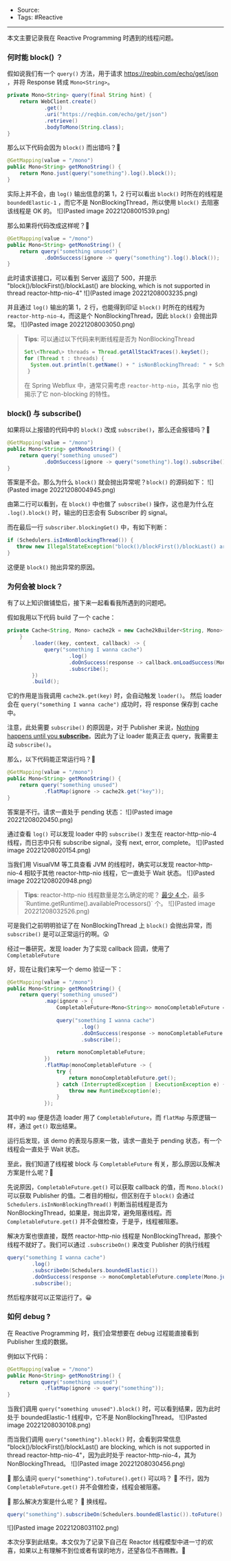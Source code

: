 - Source: 
- Tags: #Reactive 
---

本文主要记录我在 Reactive Programming 时遇到的线程问题。

### 何时能 block() ？
假如说我们有一个 `query()` 方法，用于请求 https://reqbin.com/echo/get/json ，并将 Response 转成 `Mono<String>`。
```Java
private Mono<String> query(final String hint) {  
    return WebClient.create()  
            .get()  
            .uri("https://reqbin.com/echo/get/json")  
            .retrieve()  
            .bodyToMono(String.class);  
}
```

那么以下代码会因为 `block()` 而出错吗？🤔
```Java
@GetMapping(value = "/mono")  
public Mono<String> getMonoString() {  
    return Mono.just(query("something").log().block());  
}
```

实际上并不会，由 `log()` 输出信息的第 1，2 行可以看出 `block()` 时所在的线程是 `boundedElastic-1` ，而它不是 NonBlockingThread，所以使用 `block()` 去阻塞该线程是 OK 的。
![](Pasted image 20221208001539.png)

那么如果将代码改成这样呢？🤔
```Java
@GetMapping(value = "/mono")  
public Mono<String> getMonoString() {  
    return query("something unused")  
            .doOnSuccess(ignore -> query("something").log().block());  
}
```

此时请求该接口，可以看到 Server 返回了 500，并提示 "block()/blockFirst()/blockLast() are blocking, which is not supported in thread reactor-http-nio-4"
![](Pasted image 20221208003235.png)

并且通过 `log()` 输出的第 1，2 行，也能得到印证 `block()` 时所在的线程为 `reactor-http-nio-4`，而这是个 NonBlockingThread，因此 `block()` 会抛出异常。
![](Pasted image 20221208003050.png)

> **Tips**: 可以通过以下代码来判断线程是否为 NonBlockingThread
> 
> ```Java
> Set\<Thread\> threads = Thread.getAllStackTraces().keySet();  
> for (Thread t : threads) {  
> 	System.out.println(t.getName() + " isNonBlockingThread: " + Schedulers.isNonBlockingThread(t));  
>  }
> ```
> 在 Spring Webflux 中，通常只需考虑 `reactor-http-nio`，其名字 nio 也揭示了它 non-blocking 的特性。

### block() 与 subscribe()
如果将以上报错的代码中的 `block()` 改成 `subscribe()`，那么还会报错吗？🤔
```Java
@GetMapping(value = "/mono")  
public Mono<String> getMonoString() {  
    return query("something unused")  
            .doOnSuccess(ignore -> query("something").log().subscribe());  
}
```

答案是不会。那么为什么 `block()` 就会抛出异常呢？`block()` 的源码如下：
![](Pasted image 20221208004945.png)

由第二行可以看到，在 `block()` 中也做了 `subscribe()` 操作，这也是为什么在 `.log().block()` 时，输出的日志会有 Subscriber 的 signal。

而在最后一行 `subscriber.blockingGet()` 中，有如下判断：
```Java
if (Schedulers.isInNonBlockingThread()) {  
   throw new IllegalStateException("block()/blockFirst()/blockLast() are blocking, which is not supported in thread " + Thread.currentThread().getName());  
}
```
这便是 `block()` 抛出异常的原因。

### 为何会被 block？
有了以上知识做铺垫后，接下来一起看看我所遇到的问题吧。

假如我用以下代码 build 了一个 cache：
```Java
private Cache<String, Mono> cache2k = new Cache2kBuilder<String, Mono>() {  
    }  
        .loader((key, context, callback) -> {  
            query("something I wanna cache")  
                    .log()  
                    .doOnSuccess(response -> callback.onLoadSuccess(Mono.just(response)))  
                    .subscribe();  
        })  
        .build();
```

它的作用是当我调用 `cache2k.get(key)` 时，会自动触发 `loader()`。
然后 loader 会在  `query("something I wanna cache")` 成功时，将 response 保存到 cache 中。

注意，此处需要 `subscribe()` 的原因是，对于 Publisher 来说，[Nothing happens until you **subscribe**](https://projectreactor.io/docs/core/release/reference/#_from_imperative_to_reactive_programming)。因此为了让 loader 能真正去 query，我需要主动 `subscribe()`。

那么，以下代码能正常运行吗？🤔
```Java
@GetMapping(value = "/mono")  
public Mono<String> getMonoString() {  
    return query("something unused")  
            .flatMap(ignore -> cache2k.get("key"));  
}
```

答案是不行。请求一直处于 pending 状态：
![](Pasted image 20221208020450.png)

通过查看 `log()` 可以发现 loader 中的 `subscribe()` 发生在 reactor-http-nio-4 线程，而日志中只有 subscribe signal，没有 next, error, complete。
![](Pasted image 20221208020154.png)

当我们用 VisualVM 等工具查看 JVM 的线程时，确实可以发现 reactor-http-nio-4 相较于其他 reactor-http-nio 线程，它一直处于 Wait 状态。
![](Pasted image 20221208020948.png)

> **Tips**: reactor-http-nio 线程数量是怎么确定的呢？
> [最少 4 个](https://piotrminkowski.com/2020/03/30/a-deep-dive-into-spring-webflux-threading-model/#:~:text=the%20minimum%20number%20of%20worker%20threads%20in%20the%20pool%20is%204.)，最多 `Runtime.getRuntime().availableProcessors()` 个。
> ![](Pasted image 20221208032526.png)

可是我们之前明明验证了在 NonBlockingThread 上 `block()` 会抛出异常，而 `subscribe()` 是可以正常运行的啊。😲

经过一番研究，发现 loader 为了实现 callback 回调，使用了 `CompletableFuture`

好，现在让我们来写一个 demo 验证一下：
```Java
@GetMapping(value = "/mono")  
public Mono<String> getMonoString() {  
    return query("something unused")  
            .map(ignore -> {  
                CompletableFuture<Mono<String>> monoCompletableFuture = new CompletableFuture<>();  
  
                query("something I wanna cache")  
                        .log()  
                        .doOnSuccess(response -> monoCompletableFuture.complete(Mono.just(response)))  
                        .subscribe();  
  
                return monoCompletableFuture;  
            })  
            .flatMap(monoCompletableFuture -> {  
                try {  
                    return monoCompletableFuture.get();  
                } catch (InterruptedException | ExecutionException e) {  
                    throw new RuntimeException(e);  
                }  
            });
```

其中的 `map` 便是仿造 loader 用了 `CompletableFuture`，而 `flatMap` 与原逻辑一样，通过 `get()` 取出结果。

运行后发现，该 demo 的表现与原来一致，请求一直处于 pending 状态，有一个线程会一直处于 Wait 状态。

至此，我们知道了线程被 block 与 `CompletableFuture` 有关，那么原因以及解决方案是什么呢？🤔

先说原因，`CompletableFuture.get()` 可以获取 callback 的值，而 `Mono.block()` 可以获取 Publisher 的值。二者目的相似，但区别在于 `block()` 会通过 `Schedulers.isInNonBlockingThread()` 判断当前线程是否为 NonBlockingThread，如果是，抛出异常，避免阻塞线程。而 `CompletableFuture.get()` 并不会做检查，于是乎，线程被阻塞。

解决方案也很直接，既然 reactor-http-nio 线程是 NonBlockingThread，那换个线程不就好了。我们可以通过 `.subscribeOn()` 来改变 Publisher 的执行线程
```Java
query("something I wanna cache")  
        .log()  
        .subscribeOn(Schedulers.boundedElastic())  
        .doOnSuccess(response -> monoCompletableFuture.complete(Mono.just(response)))  
        .subscribe();
```

然后程序就可以正常运行了。😀

### 如何 debug ?
在 Reactive Programming 时，我们会常想要在 debug 过程能直接看到 Publisher 生成的数据。

例如以下代码：
```Java
@GetMapping(value = "/mono")  
public Mono<String> getMonoString() {  
    return query("something unused")  
            .flatMap(ignore -> query("something"));  
}
```

当我们调用 `query("something unused").block()` 时，可以看到结果，因为此时处于 boundedElastic-1 线程中，它不是 NonBlockingThread。
![](Pasted image 20221208030108.png)

而当我们调用 `query("something").block()` 时，会看到异常信息 "block()/blockFirst()/blockLast() are blocking, which is not supported in thread reactor-http-nio-4"，因为此时处于 reactor-http-nio-4，其为 NonBlockingThread。
![](Pasted image 20221208030456.png)

🤔 那么请问 `query("something").toFuture().get()` 可以吗？
🙋 不行，因为 `CompletableFuture.get()` 并不会做检查，线程会被阻塞。

🤔 那么解决方案是什么呢？
🙋 换线程。
```Java
query("something").subscribeOn(Schedulers.boundedElastic()).toFuture().get()
```
![](Pasted image 20221208031102.png)

本次分享到此结束。本文仅为了记录下自己在 Reactor 线程模型中进一寸的欢喜，如果以上有理解不到位或者有误的地方，还望各位不吝赐教。🤗
